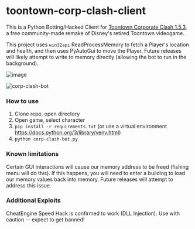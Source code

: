 # toontown-corp-clash-client
This is a Python Botting/Hacked Client for [Toontown Corporate Clash 1.5.3](https://corporateclash.net/), a free community-made remake of Disney's retired Toontown videogame.

This project uses `win32api` ReadProcessMemory to fetch a Player's location and health, and then uses PyAutoGui to move the Player. Future releases will likely attempt to write to memory directly (allowing the bot to run in the background).

![image](https://github.com/hackerbuddy/toontown-corp-clash-client/assets/17036475/5f7717d4-d2c8-4be9-864e-b563d9ad8a15)

![corp-clash-bot](https://github.com/hackerbuddy/toontown-corp-clash-client/assets/17036475/86dc7de9-06b9-4121-abab-65aeea97f180)

### How to use
1. Clone repo, open directory
2. Open game, select character
3. `pip install -r requirements.txt` (or use a virtual environment https://docs.python.org/3/library/venv.html)
4. `python corp-clash-bot.py`

### Known limitations
Certain GUI interactions will cause our memory address to be freed (fishing menu will do this). If this happens, you will need to enter a building to load our memory values back into memory. Future releases will attempt to address this issue.

### Additional Exploits
CheatEngine Speed Hack is confirmed to work (DLL Injection). Use with caution -- expect to get banned!
